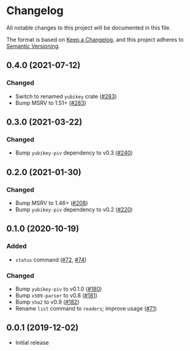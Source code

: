 # Changelog
All notable changes to this project will be documented in this file.

The format is based on [Keep a Changelog](https://keepachangelog.com/en/1.0.0/),
and this project adheres to [Semantic Versioning](https://semver.org/spec/v2.0.0.html).

## 0.4.0 (2021-07-12)
### Changed
- Switch to renamed `yubikey` crate ([#283])
- Bump MSRV to 1.51+ ([#283])

[#283]: https://github.com/iqlusioninc/yubikey.rs/pull/283

## 0.3.0 (2021-03-22)
### Changed
- Bump `yubikey-piv` dependency to v0.3 ([#240])

[#240]: https://github.com/iqlusioninc/yubikey.rs/pull/240

## 0.2.0 (2021-01-30)
### Changed
- Bump MSRV to 1.46+ ([#208])
- Bump `yubikey-piv` dependency to v0.2 ([#220])

[#208]: https://github.com/iqlusioninc/yubikey.rs/pull/208
[#220]: https://github.com/iqlusioninc/yubikey.rs/pull/220

## 0.1.0 (2020-10-19)
### Added
- `status` command ([#72], [#74])

### Changed
- Bump `yubikey-piv` to v0.1.0 ([#180])
- Bump `x509-parser` to v0.8 ([#181])
- Bump `sha2` to v0.9 ([#182])
- Rename `list` command to `readers`; improve usage ([#71])

[#182]: https://github.com/iqlusioninc/yubikey.rs/pull/182
[#181]: https://github.com/iqlusioninc/yubikey.rs/pull/181
[#180]: https://github.com/iqlusioninc/yubikey.rs/pull/180
[#74]: https://github.com/iqlusioninc/yubikey.rs/pull/74
[#72]: https://github.com/iqlusioninc/yubikey.rs/pull/72
[#71]: https://github.com/iqlusioninc/yubikey.rs/pull/71

## 0.0.1 (2019-12-02)
- Initial release
